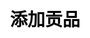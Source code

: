 ---
title: 添加贡品
layout: happy_worship/offering
description: 礼敬神明，快乐崇拜 -- 选择你要添加的贡品
js: ["js/game/happy_worship/parameter.js", "js/game/happy_worship/offering.js"]
css: ["css/game/happy_worship/happy_worship.css"]
---